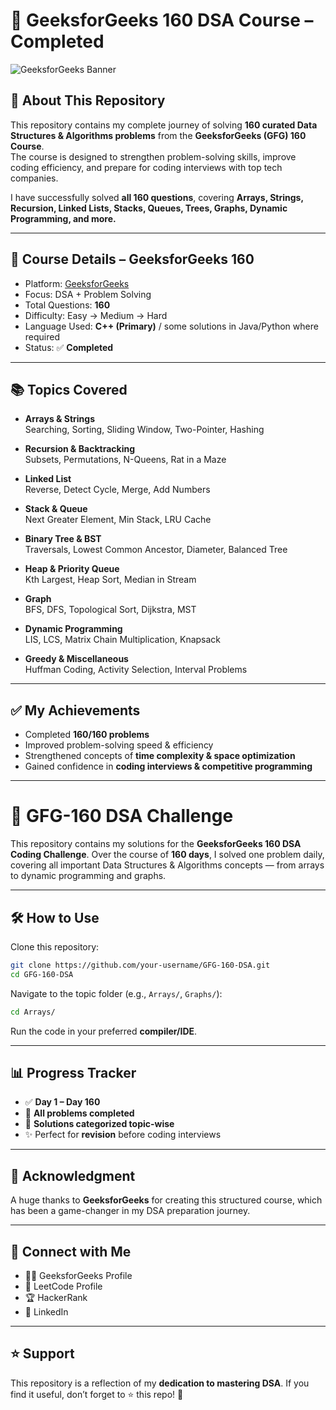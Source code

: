 # 🚀 GeeksforGeeks 160 DSA Course – Completed  

![GeeksforGeeks Banner](https://upload.wikimedia.org/wikipedia/commons/4/43/GeeksforGeeks.svg)  

## 📌 About This Repository  
This repository contains my complete journey of solving **160 curated Data Structures & Algorithms problems** from the **GeeksforGeeks (GFG) 160 Course**.  
The course is designed to strengthen problem-solving skills, improve coding efficiency, and prepare for coding interviews with top tech companies.  

I have successfully solved **all 160 questions**, covering **Arrays, Strings, Recursion, Linked Lists, Stacks, Queues, Trees, Graphs, Dynamic Programming, and more.**  

---

## 🎯 Course Details – GeeksforGeeks 160  
- Platform: [GeeksforGeeks](https://www.geeksforgeeks.org/)  
- Focus: DSA + Problem Solving  
- Total Questions: **160**  
- Difficulty: Easy → Medium → Hard  
- Language Used: **C++ (Primary)** / some solutions in Java/Python where required  
- Status: ✅ **Completed**  

---

## 📚 Topics Covered  

- **Arrays & Strings**  
  Searching, Sorting, Sliding Window, Two-Pointer, Hashing  

- **Recursion & Backtracking**  
  Subsets, Permutations, N-Queens, Rat in a Maze  

- **Linked List**  
  Reverse, Detect Cycle, Merge, Add Numbers  

- **Stack & Queue**  
  Next Greater Element, Min Stack, LRU Cache  

- **Binary Tree & BST**  
  Traversals, Lowest Common Ancestor, Diameter, Balanced Tree  

- **Heap & Priority Queue**  
  Kth Largest, Heap Sort, Median in Stream  

- **Graph**  
  BFS, DFS, Topological Sort, Dijkstra, MST  

- **Dynamic Programming**  
  LIS, LCS, Matrix Chain Multiplication, Knapsack  

- **Greedy & Miscellaneous**  
  Huffman Coding, Activity Selection, Interval Problems  

---

## ✅ My Achievements  

- Completed **160/160 problems**  
- Improved problem-solving speed & efficiency  
- Strengthened concepts of **time complexity & space optimization**  
- Gained confidence in **coding interviews & competitive programming**  

---

# 🚀 GFG-160 DSA Challenge

This repository contains my solutions for the **GeeksforGeeks 160 DSA Coding Challenge**.
Over the course of **160 days**, I solved one problem daily, covering all important Data Structures & Algorithms concepts — from arrays to dynamic programming and graphs.

---

## 🛠️ How to Use

Clone this repository:

```bash
git clone https://github.com/your-username/GFG-160-DSA.git
cd GFG-160-DSA
```

Navigate to the topic folder (e.g., `Arrays/`, `Graphs/`):

```bash
cd Arrays/
```

Run the code in your preferred **compiler/IDE**.

---

## 📊 Progress Tracker

* ✅ **Day 1 – Day 160**
* 🎉 **All problems completed**
* 📂 **Solutions categorized topic-wise**
* ✨ Perfect for **revision** before coding interviews

---

## 🌟 Acknowledgment

A huge thanks to **GeeksforGeeks** for creating this structured course, which has been a game-changer in my DSA preparation journey.

---

## 🔗 Connect with Me

* 👨‍💻 GeeksforGeeks Profile
* 🔗 LeetCode Profile
* 🏆 HackerRank
* 💼 LinkedIn

---

## ⭐ Support

This repository is a reflection of my **dedication to mastering DSA**.
If you find it useful, don’t forget to ⭐ this repo! 🌟
